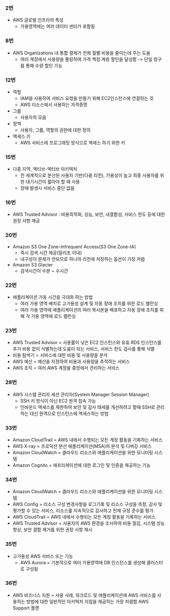 ### 2번
- AWS 글로벌 인프라의 특성
    - 가용영역에는 여러 데이터 센터가 포함됨

### 8번
- AWS Organizations 내 통합 결제가 전체 월별 비용을 줄이는데 주는 도움
    - 여러 계정에서 사용량을 풀링하여 가격 책정 계층 할인을 달성함 -> 단일 청구를 통해 수량 할인 가능

### 12번
- 역할
    - IAM을 사용하여 서비스 요청을 만들기 위해 EC2인스턴스에 연결하는 것
    - AWS 리소스에서 사용하는 자격증명
- 그룹
    - 사용자의 모음
- 정책
    - 사용자, 그룹, 역할의 권한에 대한 정의
- 액세스 키
    - AWS 서비스에 프로그래밍 방식으로 액세스 하기 위한 키

### 15번
- 다중 지역, 액티브-액티브 아키텍처
    - 전 세계적으로 분산된 사용자 기반(다중 리전), 가용성이 높고 최종 사용자를 위한 대기시간이 짧아야 할 때 사용
    - 장애 발생시 서비스 중단 없음

### 16번
- AWS Trusted Advisor : 비용최적화, 성능, 보안, 내결함성, 서비스 한도 등에 대한 권장 사항 제공

### 20번
- Amazon S3 One Zone-Infrequent Access(S3 One Zone-IA)
    - 즉시 검색 시간 제공(밀리초 이내)
    - 내구성이 문제가 안되므로 하나의 리전에 저장하는 옵션이 가장 저렴
- Amazon S3 Glacier
    - 검색시간이 수분 ~ 수시간

### 22번
- 애플리케이션 가동 시간을 극대화 하는 방법
    - 여러 가용 영역 배치로 고가용성 설계 및 자동 장애 조치를 위한 로드 밸런싱
    - 여러 가용 영역에 애플리케이션의 여러 복사본을 배포하고 자동 장애 조치를 위해 각 가용 영역에 로드 밸런싱

### 23번
- AWS Trusted Advisor = 사용률이 낮은 EC2 인스턴스와 유휴 RDS 인스턴스를 추가 비용 없이 식별하는데 도움이 되는 서비스, 서비스 한도 검사를 통해 식별
- 비용 탐색기 = 서비스에 대한 비용 및 사용량을 분석
- AWS 예산 = 예산을 지정하여 비용과 사용량을 추적하는 서비스
- AWS 조직 = 여러 AWS 계정을 중앙에서 관리하는 서비스

### 28번
- AWS 시스템 관리자 세션 관리자(System Manager Session Manager)
    - SSH 키 방식이 아닌 EC2 원격 접속 가능
    - 인바운드 액세스를 제한하여 보안 및 감사 태세를 개선하려고 할때 SSH로 관리하는 대신 원격으로 인스턴스에 액세스하는 방법

### 33번
- Amazon CloudTrail = AWS 내에서 수행되는 모든 계정 활동을 기록하는 서비스
- AWS X-ray = 프로덕션 분산 애플리케이션(MSA)의 분석 및 디버깅 서비스
- Amazon CloudWatch = 클라우드 리소스와 애플리케이션을 위한 모니터링 시스템
- Amazon Cognito = 애프리케이션에 대한 로그인 및 인증을 제공하는 기능

### 34번
- Amazon CloudWatch = 클라우드 리소스와 애플리케이션을 위한 모니터링 시스템
- AWS Config = 리소스 구성 변경사항을 로그기록 및 리소스 구성을 측정, 감사 및 평가할 수 있는 서비스, 리소스를 지속적으로 감사하고 전체 규정 준수를 평가
- AWS CloudTrail = AWS 내에서 수행되는 모든 계정 활동을 기록하는 서비스
- AWS Trusted Advisor = 사용자의 AWS 환경을 조사하여 비용 절감, 시스템 성능 향상, 보안 결함 제거를 위한 권장 사항 제시

### 35번
- 고가용성 AWS 서비스 또는 기능
    - AWS Aurora = 기본적으로 여러 가용영역에 DB 인스턴스를 생성해 클러스터로 구성됨

### 36번
- AWS 비즈니스 지원 = 사용 사례, 워크로드 및 애플리케이션에 AWS 서비스를 사용하는 방법에 대한 일반적인 아키텍처 지침을 제공하는 가장 저렴함 AWS Support 플랜